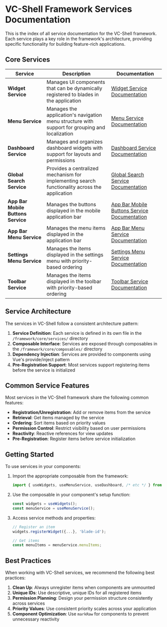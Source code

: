 # VC-Shell Framework Services Documentation

This is the index of all service documentation for the VC-Shell framework. Each service plays a key role in the framework's architecture, providing specific functionality for building feature-rich applications.

## Core Services

| Service | Description | Documentation |
|---------|-------------|---------------|
| **Widget Service** | Manages UI components that can be dynamically registered to blades in the application | [Widget Service Documentation](./widget-service.md) |
| **Menu Service** | Manages the application's navigation menu structure with support for grouping and localization | [Menu Service Documentation](./menu-service.md) |
| **Dashboard Service** | Manages and organizes dashboard widgets with support for layouts and permissions | [Dashboard Service Documentation](./dashboard-service.md) |
| **Global Search Service** | Provides a centralized mechanism for implementing search functionality across the application | [Global Search Service Documentation](./global-search-service.md) |
| **App Bar Mobile Buttons Service** | Manages the buttons displayed in the mobile application bar | [App Bar Mobile Buttons Service Documentation](./app-bar-mobile-buttons-service.md) |
| **App Bar Menu Service** | Manages the menu items displayed in the application bar | [App Bar Menu Service Documentation](./app-bar-menu-service.md) |
| **Settings Menu Service** | Manages the items displayed in the settings menu with priority-based ordering | [Settings Menu Service Documentation](./settings-menu-service.md) |
| **Toolbar Service** | Manages the items displayed in the toolbar with priority-based ordering | [Toolbar Service Documentation](./toolbar-service.md) |

## Service Architecture

The services in VC-Shell follow a consistent architecture pattern:

1. **Service Definition**: Each service is defined in its own file in the `/framework/core/services/` directory
2. **Composable Interface**: Services are exposed through composables in the `/framework/core/composables/` directory
3. **Dependency Injection**: Services are provided to components using Vue's provide/inject pattern
4. **Pre-Registration Support**: Most services support registering items before the service is initialized

## Common Service Features

Most services in the VC-Shell framework share the following common features:

- **Registration/Unregistration**: Add or remove items from the service
- **Retrieval**: Get items managed by the service
- **Ordering**: Sort items based on priority values
- **Permission Control**: Restrict visibility based on user permissions
- **Reactivity**: Reactive references for view updates
- **Pre-Registration**: Register items before service initialization

## Getting Started

To use services in your components:

1. Import the appropriate composable from the framework:
   ```typescript
   import { useWidgets, useMenuService, useDashboard, /* etc */ } from '@vc-shell/framework';
   ```

2. Use the composable in your component's setup function:
   ```typescript
   const widgets = useWidgets();
   const menuService = useMenuService();
   ```

3. Access service methods and properties:
   ```typescript
   // Register an item
   widgets.registerWidget({...}, 'blade-id');
   
   // Get items
   const menuItems = menuService.menuItems;
   ```

## Best Practices

When working with VC-Shell services, we recommend the following best practices:

1. **Clean Up**: Always unregister items when components are unmounted
2. **Unique IDs**: Use descriptive, unique IDs for all registered items
3. **Permission Planning**: Design your permission structure consistently across services
4. **Priority Values**: Use consistent priority scales across your application
5. **Component Optimization**: Use `markRaw` for components to prevent unnecessary reactivity 
